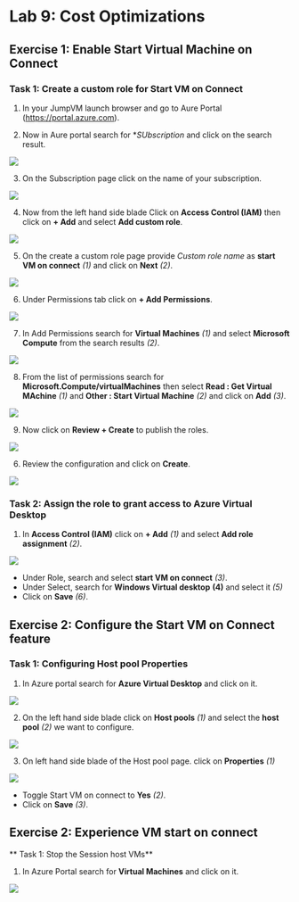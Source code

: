 # **Lab 9: Cost Optimizations**

## **Exercise 1: Enable Start Virtual Machine on Connect**

### **Task 1: Create a custom role for Start VM on Connect**

1. In your JumpVM launch browser and go to Aure Portal (https://portal.azure.com).

2. Now in Aure portal search for **SUbscription* and click on the search result.

  ![](media/avdv219.png)

3. On the Subscription page click on the name of your subscription.

  ![](media/avdv220.png)
  
4. Now from the left hand side blade Click on **Access Control (IAM)** then click on **+ Add** and select **Add custom role**.

  ![](media/avdv221.png)

5. On the create a custom role page provide *Custom role name* as **start VM on connect** *(1)* and click on **Next** *(2)*.

  ![](media/avdv222.png)

6. Under Permissions tab click on **+ Add Permissions**.

  ![](media/avdv223.png)

7. In Add Permissions search for **Virtual Machines** *(1)* and select **Microsoft Compute** from the search results *(2)*.

  ![](media/avdv224.png)

8. From the list of permissions search for **Microsoft.Compute/virtualMachines** then select **Read : Get Virtual MAchine** *(1)* and **Other : Start Virtual Machine** *(2)* and click on **Add** *(3)*.

  ![](media/avdv225.png)
  
9. Now click on **Review + Create** to publish the roles.

  ![](media/avdv226.png)
  
6. Review the configuration and click on **Create**.

  ![](media/avdv227.png)
  
  
### **Task 2: Assign the role to grant access to Azure Virtual Desktop**

1. In **Access Control (IAM)** click on **+ Add** *(1)* and select **Add role assignment** *(2)*.

  ![](media/avdv228.png)
  
   - Under Role, search and select **start VM on connect** *(3)*.
   - Under Select, search for **Windows Virtual desktop** **(4)** and select it *(5)*
   - Click on **Save** *(6)*.

## **Exercise 2: Configure the Start VM on Connect feature**

### **Task 1: Configuring Host pool Properties**

1. In Azure portal search for **Azure Virtual Desktop** and click on it.

  ![](media/avdv229.png)
  
2. On the left hand side blade click on **Host pools** *(1)* and select the **host pool** *(2)* we want to configure.

  ![](media/avdv230.png)
  
3. On left hand side blade of the Host pool page. click on **Properties** *(1)*

  ![](media/avdv231.png)
  
   - Toggle Start VM on connect to **Yes** *(2)*.
   - Click on **Save** *(3)*.

## **Exercise 2: Experience VM start on connect**

** Task 1: Stop the Session host VMs**

1. In Azure Portal search for **Virtual Machines** and click on it.

  ![](media/avdv232.png)
